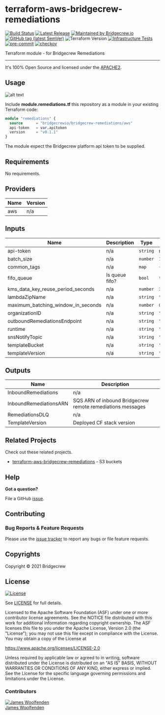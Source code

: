 # terraform-aws-bridgecrew-remediations

[![Build Status](https://github.com/bridgecrewio/terraform-aws-bridgecrew-remediations/workflows/Verify%20and%20Bump/badge.svg?branch=master)](https://github.com/bridgecrewio/terraform-aws-bridgecrew-remediations)
[![Latest Release](https://img.shields.io/github/release/bridgecrewio/terraform-aws-bridgecrew-remediations.svg)](https://github.com/bridgecrewio/terraform-aws-bridgecrew-remediations/releases/latest)
[![Maintained by Bridgecrew.io](https://img.shields.io/badge/maintained%20by-bridgecrew.io-blueviolet)](https://bridgecrew.io)
[![GitHub tag (latest SemVer)](https://img.shields.io/github/tag/bridgecrewio/terraform-aws-bridgecrew-cloudtrail.svg?label=latest)](https://github.com/bridgecrewio/terraform-aws-bridgecrew-cloudtrail/releases/latest)
![Terraform Version](https://img.shields.io/badge/tf-%3E%3D0.12.0-blue.svg)
[![Infrastructure Tests](https://www.bridgecrew.cloud/badges/github/bridgecrewio/terraform-aws-bridgecrew-cloudtrail/cis_aws)](https://www.bridgecrew.cloud/link/badge?vcs=github&fullRepo=bridgecrewio%2Fterraform-aws-bridgecrew-cloudtrail&benchmark=CIS+AWS+V1.2)
[![pre-commit](https://img.shields.iå/badge/pre--commit-enabled-brightgreen?logo=pre-commit&logoColor=white)](https://github.com/pre-commit/pre-commit)
[![checkov](https://img.shields.io/badge/checkov-verified-brightgreen)](https://www.checkov.io/)

Terraform module - for Bridgecrew Remediations

---

It's 100% Open Source and licensed under the [APACHE2](LICENSE).

## Usage

![alt text](./diagram/remediations.png)

Include **module.remediations.tf** this repository as a module in your existing Terraform code:

```terraform
module "remediations" {
  source      = "bridgecrewio/bridgecrew-remediations/aws"
  api-token   = var.apitoken
  version     = "v0.1.1"
}
```

The module expect the Bridgecrew platform api token to be supplied.

<!-- BEGINNING OF PRE-COMMIT-TERRAFORM DOCS HOOK -->
## Requirements

No requirements.

## Providers

| Name | Version |
|------|---------|
| aws | n/a |

## Inputs

| Name | Description | Type | Default | Required |
|------|-------------|------|---------|:--------:|
| api-token | n/a | `string` | n/a | yes |
| batch\_size | n/a | `number` | `1` | no |
| common\_tags | n/a | `map` | `{}` | no |
| fifo\_queue | Is queue fifo? | `bool` | `true` | no |
| kms\_data\_key\_reuse\_period\_seconds | n/a | `number` | `300` | no |
| lambdaZipName | n/a | `string` | `"prod/remediations_lambda_c5f16a2212411fd69a5c6a5fe37278617df82f5a.zip"` | no |
| maximum\_batching\_window\_in\_seconds | n/a | `number` | `0` | no |
| organizationID | n/a | `string` | `"890234264427"` | no |
| outboundRemediationsEndpoint | n/a | `string` | `"https://dfak3u9wq1.execute-api.us-west-2.amazonaws.com/v1"` | no |
| runtime | n/a | `string` | `"nodejs10.x"` | no |
| snsNotifyTopic | n/a | `string` | `"handle-customer-actions"` | no |
| templateBucket | n/a | `string` | `"bc-code-artifacts-890234264427-"` | no |
| templateVersion | n/a | `string` | `"0.3.37"` | no |

## Outputs

| Name | Description |
|------|-------------|
| InboundRemediations | n/a |
| InboundRemediationsARN | SQS ARN of inbound Bridgecrew remote remediations messages |
| RemediationsDLQ | n/a |
| TemplateVersion | Deployed CF stack version |

<!-- END OF PRE-COMMIT-TERRAFORM DOCS HOOK -->

## Related Projects

Check out these related projects.

- [terraform-aws-bridgecrew-remediations](https://github.com/bridgecrewio/terraform-aws-bridgecrew-remediations) - S3 buckets

## Help

**Got a question?**

File a GitHub [issue](https://github.com/bridgecrewio/terraform-aws-bridgecrew-remediations/issues).

## Contributing

### Bug Reports & Feature Requests

Please use the [issue tracker](https://github.com/bridgecrewio/terraform-aws-bridgecrew-remediations/issues) to report any bugs or file feature requests.

## Copyrights

Copyright © 2021 Bridgecrew

## License

[![License](https://img.shields.io/badge/License-Apache%202.0-blue.svg)](https://opensource.org/licenses/Apache-2.0)

See [LICENSE](LICENSE) for full details.

Licensed to the Apache Software Foundation (ASF) under one
or more contributor license agreements. See the NOTICE file
distributed with this work for additional information
regarding copyright ownership. The ASF licenses this file
to you under the Apache License, Version 2.0 (the
"License"); you may not use this file except in compliance
with the License. You may obtain a copy of the License at

<https://www.apache.org/licenses/LICENSE-2.0>

Unless required by applicable law or agreed to in writing,
software distributed under the License is distributed on an
"AS IS" BASIS, WITHOUT WARRANTIES OR CONDITIONS OF ANY
KIND, either express or implied. See the License for the
specific language governing permissions and limitations
under the License.

### Contributors

[![James Woolfenden][jameswoolfenden_avatar]][jameswoolfenden_homepage]<br/>[James Woolfenden][jameswoolfenden_homepage]

[jameswoolfenden_homepage]: https://github.com/jameswoolfenden
[jameswoolfenden_avatar]: https://github.com/jameswoolfenden.png?size=150
[github]: https://github.com/bridgecrewio
[linkedin]: https://www.linkedin.com/in/bridgecrew/
[twitter]: https://twitter.com/bridgecrew
[share_twitter]: https://twitter.com/intent/tweet/?text=terraform-aws-bridgecrew-remediations&url=https://github.com/bridgecrewio/terraform-aws-bridgecrew-remediations
[share_linkedin]: https://www.linkedin.com/shareArticle?mini=true&title=terraform-aws-bridgecrew-remediations&url=https://github.com/bridgecrewio/terraform-aws-bridgecrew-remediations
[share_reddit]: https://reddit.com/submit/?url=https://github.com/bridgecrewio/terraform-aws-bridgecrew-remediations
[share_facebook]: https://facebook.com/sharer/sharer.php?u=https://github.com/bridgecrewio/terraform-aws-bridgecrew-remediations
[share_email]: mailto:?subject=terraform-aws-bridgecrew-remediations&body=https://github.com/bridgecrewio/terraform-aws-bridgecrew-remediations
